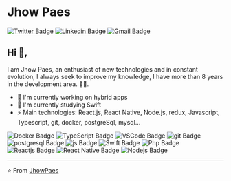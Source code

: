 # Jhow Paes  
[![Twitter Badge](https://img.shields.io/badge/-@jhowpaes-1ca0f1?style=flat-square&labelColor=1ca0f1&logo=twitter&logoColor=white&link=https://twitter.com/jhowpaes)](https://twitter.com/jhowpaes) 
[![Linkedin Badge](https://img.shields.io/badge/-jhowpaes-blue?style=flat-square&logo=Linkedin&logoColor=white&link=https://www.linkedin.com/in/jhowpaes/)](https://www.linkedin.com/in/jhowpaes/)
[![Gmail Badge](https://img.shields.io/badge/-jhowylli@gmail.com-c14438?style=flat-square&logo=Gmail&logoColor=white&link=mailto:jhowylli@gmail.com)](mailto:jhowylli@gmail.com)

## Hi 👋, 
I am Jhow Paes, an enthusiast of new technologies and in constant evolution, I always seek to improve my knowledge, I have more than 8 years in the development area.
🏄‍♂️. 

- 🔭 I'm currently working on hybrid apps
- 🌱 I'm currently studying Swift
-  ⚡ Main technologies: React.js, React Native, Node.js, redux, Javascript, Typescript, git, docker, postgreSql, mysql...

![Docker Badge](https://badgen.net/badge/icon/docker?icon=docker&label)
![TypeScript Badge](https://badgen.net/badge/icon/typescript?icon=typescript&label)
![VSCode Badge](https://badgen.net/badge/icon/visualstudio?icon=visualstudio&label)
![git Badge](https://badgen.net/badge/icon/git?icon=git&label)
![postgresql Badge](https://badgen.net/badge/icon/postgresql?icon=postgresql&label)
![js Badge](https://img.shields.io/badge/language-javascript%2073%25-blue.svg)
![Swift Badge](https://img.shields.io/badge/language-swift%2010%25-blue.svg)
![Php Badge](https://img.shields.io/badge/language-php%2080%25-blue.svg)
![Reactjs Badge](https://img.shields.io/badge/*-react.js%2065%25-blue.svg)
![React Native Badge](https://img.shields.io/badge/*-reactnative%2068%25-blue.svg)
![Nodejs Badge](https://img.shields.io/badge/*-node.js%2056%25-blue.svg)



---
⭐️ From [JhowPaes](https://github.com/jhowpaes)
